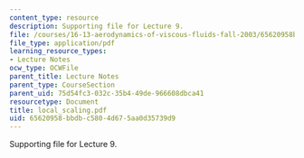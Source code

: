 ```yaml
---
content_type: resource
description: Supporting file for Lecture 9.
file: /courses/16-13-aerodynamics-of-viscous-fluids-fall-2003/65620958bbdbc5804d675aa0d35739d9_local_scaling.pdf
file_type: application/pdf
learning_resource_types:
- Lecture Notes
ocw_type: OCWFile
parent_title: Lecture Notes
parent_type: CourseSection
parent_uid: 75d54fc3-032c-35b4-49de-966608dbca41
resourcetype: Document
title: local_scaling.pdf
uid: 65620958-bbdb-c580-4d67-5aa0d35739d9
---
```

Supporting file for Lecture 9.

